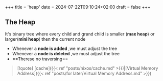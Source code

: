 +++
title = 'heap'
date = 2024-07-22T09:10:24+02:00
draft = false
+++

## The Heap
It's binary tree where every child and grand child is smaller (**max heap**) or larger(**mini heap**) then the current node 
- Whenever a **node is added** ,we must adjust the tree 
- Whenever  a **node is deleted** ,we must adjust the tree 
- ==Therese no traversing==


>[!quote] [cache]({{< ref "posts/nixos/cache.md" >}})|[Virtual Memory Address]({{< ref "posts/for later/Virtual Memory Address.md" >}})